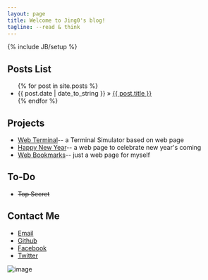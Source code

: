 ```yaml
---
layout: page
title: Welcome to Jing0's blog!
tagline: --read & think
---
```

{% include JB/setup %}
    
## Posts List

<ul class="posts">
  {% for post in site.posts %}
    <li><span>{{ post.date | date_to_string }}</span> &raquo; <a href="{{ BASE_PATH }}{{ post.url }}">{{ post.title }}</a></li>
  {% endfor %}
</ul>

## Projects

* [Web Terminal](http://web-terminal.qiniudn.com/)-- a Terminal Simulator based on web page
* [Happy New Year](http://happy-new-year-from-jackie.u.qiniudn.com/)-- a web page to celebrate new year's coming
* [Web Bookmarks](http://mybookmarks.u.qiniudn.com/)-- just a web page for myself

## To-Do

* ~~Top Secret~~

## Contact Me

* [Email](mailto:j.kuo2012@gmail.com)
* [Github](http://jing0.github.com)
* [Facebook](https://www.facebook.com/jackie.kuo.18)
* [Twitter](https://twitter.com/jok3rME)

![image](http://jing0-github-io.qiniudn.com/QR.png)